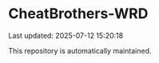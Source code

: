 # CheatBrothers-WRD

Last updated: 2025-07-12 15:20:18

This repository is automatically maintained.
